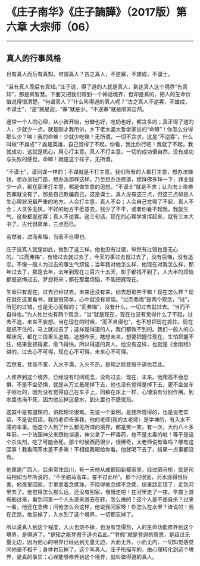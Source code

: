 # 《庄子南华》《庄子諵譁》（2017版）第六章 大宗师（06）

------

## 真人的行事风格

且有真人而后有真知。何谓真人？古之真人，不逆寡，不雄成，不谟士。

“且有真人而后有真知。”庄子说，得了道的人就是真人，到达真人这个境界“有真知”，那是真智慧。下面又把我们带到一个神话境界，但却是真的，把人的生命价值说得很清楚。“何谓真人？”什么叫得道的真人呢？“古之真人不逆寡，不雄成，不谟士”，“逆”就是迎，“寡”就是少。“不逆寡”就是顺其自然。

通常一个人的心理，从小孩开始，分糖也好，吃奶也好，都贪多的；真正得了道的人，少就少一点，就是刚才我所讲，乡下老太婆大哲学家说的“命嘛”！你怎么分得那么少？唉！我的命嘛！少就少吃嘛！无所谓，一切不贪求，这是“不逆寡”。什么叫做“不雄成”？雄是英雄，自己觉得了不起，你看，我比你行吧！我就了不起，我就成功，这就是机心，用心打主意。真人不打主意，一切的成功很自然，没有成功与失败的感觉，命嘛！就是这个样子，无所谓。

“不谟士”，谟同谋一样的；不谋就是不打主意。我们所有的人都打主意，想办法赚钱，想办法钻门路，想办法那样这样，乃至想办法修道，想拜佛多拜一下，罪业就少一点，都在那里打主意，都是做生意的思想。“不谟士”就是不求；认为向上帝祷告罪就没有了，那是自己欺骗自己，这是谟士。真人没有这三点，但这三点却是人生心理状况最严重的地方。人会打主意，真人不会；人会自己觉得了不起，真人不会；人贪多无厌，不好的地方不愿意去，钱少了不干，或者你看不起我，我就生气，这些都是逆寡；真人不逆寡。这三句话，现在的心理学发挥起来，就有三本大书了，古代很简单，三点而已。

若然者，过而弗悔，当而不自得也。

庄子说真人就是如此，做到了这三样，他也没有过错，纵然有过错也是无心的。“过而弗悔”，有错过去就过去了，今天的事过去就过去了，没有后悔，没有追恋。不像一般人为过去的事生气烦恼；当年我对他怎么样，他现在对我怎么样，那年过去了，那是去年，去年到现在三百六十五天，影子都找不到了。人大半的烦恼都是追悔过去，梦想将来；都在那里烦恼，不能把捤现在。

生命只有现在，过去已经过去，未来还没有来，你去想那些干嘛！现在怎么样？现在就在这里看书，就是很简单，心中就没有烦恼。“过而弗悔”是两个观念，“过”，所犯的过错，也是无心而做的；“而弗悔”，没有什么，一切过去就过去。“当而不自得也。”为人处世也有两个观念，“当”就是现在，现在也没有觉得什么了不起，过去不追，未来不妄想。当在现在的时候，“而不自得也”，也不想把现在抓住。现在是抓不住的，马上就过去了；这样是得道的人，我们都做不到的。我们一般人的心理状况，都在三段里头追悔，追想昨天，瞎想未来，想要把握住现在，生怕把握不住，结果愈抓得紧，愈飞得快。所以得道的真人，他没有这样，也就是《金刚经》讲的，过去心不可得，现在心不可得，未来心不可得。

若然者，登高不栗，入水不濡，入火不热，是知之能登假于道也若此。

人修养到这个境界，已经没有时间观念，没有过去、现在、未来。他爬高不会恐惧，不是不会恐惧，就是从万丈悬崖掉下去，他也没有觉得是掉下去，更不会坐车子呕吐的，因为没有觉得自己在车子上，同躺在床上一样，心理没有分别作用。到水里也淹不死，因为他忘掉这是水，到火里也不感觉热。

这其中是有道理的，讲起理论很难。先说一个案例，是我所晓得的，也是说老实话，不是说假话。我的老师告诉我，他的老师(我的太老师〉是学禅的，有入水不濡的本事。他这个人到了什么都无所谓的境界，都是笑一笑。有一次，大约八十多年前，一个法国神父来跟他谈道，神父拿了一杯毒药，也不是太毒的啦！等于是这个杀虫剂，吃了可能会死。那个时候西药很少，很稀奇，太老师说有毒吗？哪有这回事！我看同茶水差不多嘛！不相信我喝给你看。他就喝下去了，结果一点事都没有。

他原是广西人，后来常住四川，有一天他从成都回新都家里，经过驷马桥，就是司马相如当年所说的，“不坐驷马高车，誓不过此桥”。那个河很宽，河水涨得很厉害，他夜里回家，手里拿着念佛珠，不晓得他念佛不念佛，结果路走错了，走到河里去了。他觉得怎么那么远，还没有到家，慢慢走吧！在河里走了一夜。早晨上游有船过来，看到河里一个人头游来游去在转，怎么搞的？这个人是不是自杀？过来一看，他还在念佛；问他怎么会这样，他说我回家呀！你怎么在水里？谁说的！我在走路。他忘掉了，入水到了这个境界，一切都忘掉了。

所以说真人到这个程度，入火也烧不掉，也没有觉得热，人的生命功能修养到这个境界，是得道了。“是知之能登假于道也若此。”“登假”就是登遐的意思，是超过无量无边，因为他心的境界已经达到无量无边，大而无外，小而无内，一切知觉感觉同他毫不相干；身体也忘掉了，这个叫真人。庄子所描写的，由心理转化到这个境界，是真的事实；心理能够修养到这个境界，就叫做得道的真人。